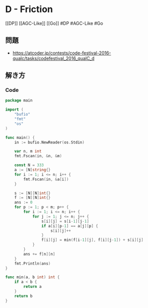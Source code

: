 # D - Friction
[[DP]] [[AGC-Like]] [[Go]]
#DP #AGC-Like #Go 

## 問題
- https://atcoder.jp/contests/code-festival-2016-qualc/tasks/codefestival_2016_qualC_d

## 解き方
### Code
```go
package main

import (
	"bufio"
	"fmt"
	"os"
)

func main() {
	in := bufio.NewReader(os.Stdin)

	var n, m int
	fmt.Fscan(in, &n, &m)

	const N = 333
	a := [N]string{}
	for i := 1; i <= n; i++ {
		fmt.Fscan(in, &a[i])
	}

	s := [N][N]int{}
	f := [N][N]int{}
	ans := 0
	for p := 1; p < m; p++ {
		for i := 1; i <= n; i++ {
			for j := 1; j <= n; j++ {
				s[i][j] = s[i-1][j-1]
				if a[i][p-1] == a[j][p] {
					s[i][j]++
				}
				f[i][j] = min(f[i-1][j], f[i][j-1]) + s[i][j]
			}
		}
		ans += f[n][n]
	}
	fmt.Println(ans)
}

func min(a, b int) int {
	if a < b {
		return a
	}
	return b
}
```